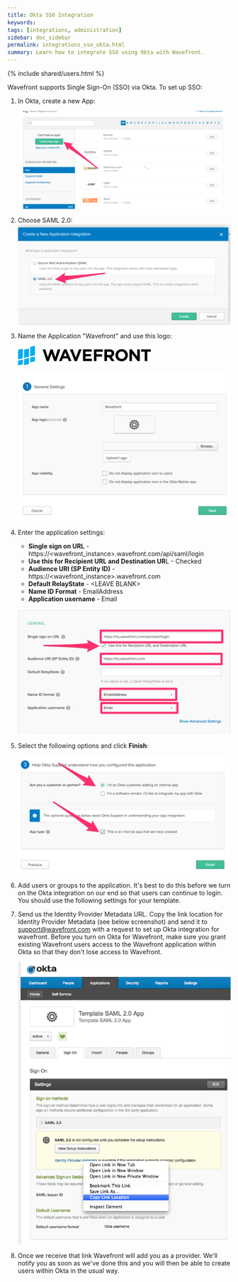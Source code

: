 ```yaml
---
title: Okta SSO Integration
keywords:
tags: [integrations, administration]
sidebar: doc_sidebar
permalink: integrations_sso_okta.html
summary: Learn how to integrate SSO using Okta with Wavefront.
---
```


{% include shared/users.html %}

Wavefront supports Single Sign-On (SSO) via Okta. To set up SSO:
 
1. In Okta, create a new App:
 
    ![1_okta_create_new_app](images/okta_create_new_app.png)
 
2. Choose SAML 2.0:
    ![2_okta_choose_saml](images/okta_choose_saml.png)
 
3. Name the Application "Wavefront" and use this logo:

    ![wavefront_logo_okta](images/wavefront_logo_okta.png)
   
    ![3_okta_general_settings](images/okta_general_settings.png)
 
4. Enter the application settings:

    - **Single sign on URL** - https://\<wavefront_instance\>.wavefront.com/api/saml/login
    - **Use this for Recipient URL and Destination UR**L - Checked
    - **Audience URI (SP Entity ID)** - https://\<wavefront_instance\>.wavefront.com
    - **Default RelayState** - \<LEAVE BLANK\>
    - **Name ID Format** - EmailAddress
    - **Application username** - Email
     
    ![4_okta_settings](images/okta_settings.png)
 
5. Select the following options and click **Finish**:

    ![5_okta_Final](images/okta_final.png)
6. Add users or groups to the application. It's best to do this before we turn on the Okta integration on our end so that users can continue to login. You should use the following settings for your template.
 
7. Send us the Identity Provider Metadata URL. Copy the link location for Identity Provider Metadata (see below screenshot) and send it to [support@wavefront.com](mailto:support@wavefront.com) with a request to set up Okta integration for wavefront. Before you turn on Okta for Wavefront, make sure you grant existing Wavefront users access to the Wavefront application within Okta so that they don't lose access to Wavefront.

    ![okta_metadata_url](images/okta_metadata_url.png)

9. Once we receive that link Wavefront will add you as a provider. We'll notify you as soon as we've done this and you will then be able to create users within Okta in the usual way.


